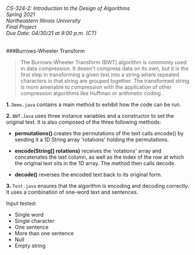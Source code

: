 ###### CS-324-2: Introduction to the Design of Algorithms <br> Spring 2021 <br> Northeastern Illinois University <br> Final Project <br> Due Date: 04/30/21 at 9:00 p.m. (CT) 

###Burrows-Wheeler Transform 

> The Burrows-Wheeler Transform (BWT) algorithm is commonly used in data compression. 
> It doesn't compress data on its own, but it is the first step in transforming a given text into a string 
> where repeated characters in that string are grouped together. 
> The transformed string is more amenable to compression with the application of other compression algorithms like Huffman or arithmetic coding . 

**1.** `Demo.java` contains a main method to exhibit how the code can be run.


**2.** `BWT.Java` uses three instance variables and a constructor to set the original text. It is also composed of the three following methods:

- **permutations()** creates the permutations of the text calls encode() by sending it a 1D String array 'rotations' holding the permutations. 

- **encode(String[] rotations)** receives the 'rotations' array and concatenates the last column, as well as the index of the row at which the original text sits in the 1D array. The method then calls decode. 
     
- **decode()** reverses the encoded text back to its original form. 

**3.** `Test.java` ensures that the algorithm is encoding and decoding correctly. It uses a combination of one-word text and sentences. 


Input tested:

- Single word 
- Single character 
- One sentence
- More than one sentence
- Null 
- Empty string 

